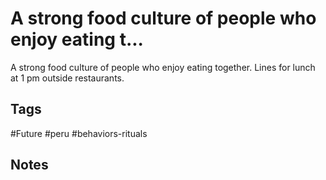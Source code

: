 # A strong food culture of people who enjoy eating t...

A strong food culture of people who enjoy eating together. Lines for lunch at 1 pm outside restaurants.

## Tags
#Future #peru #behaviors-rituals

## Notes
<!-- Add your notes here -->
